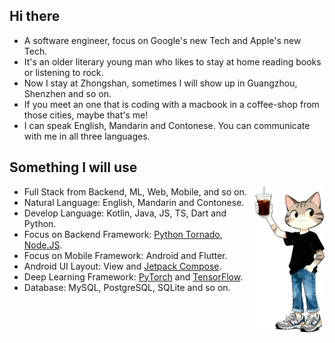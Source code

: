 ## Hi there
- A software engineer, focus on Google's new Tech and Apple's new Tech.
- It's an older literary young man who likes to stay at home reading books or listening to rock.
- Now I stay at Zhongshan, sometimes I will show up in Guangzhou, Shenzhen and so on.
- If you meet an one that is coding with a macbook in a coffee-shop from those cities, maybe that's me!
- I can speak English, Mandarin and Contonese. You can communicate with me in all three languages.

## Something I will use
<img align="right" style="width: 111px; height: 233px; object-fit: cover;" alt="PNG" src="./img/cat1.png" />

- Full Stack from Backend, ML, Web, Mobile, and so on.
- Natural Language: English, Mandarin and Contonese.
- Develop Language: Kotlin, Java, JS, TS, Dart and Python.
- Focus on Backend Framework: [Python Tornado](https://www.tornadoweb.org/en/stable/), [Node.JS](https://nodejs.org/en).
- Focus on Mobile Framework: Android and Flutter.
- Android UI Layout: View and [Jetpack Compose](https://developer.android.com/develop/ui/compose).
- Deep Learning Framework: [PyTorch](https://pytorch.org) and [TensorFlow](https://www.tensorflow.org/).
- Database: MySQL, PostgreSQL, SQLite and so on.

